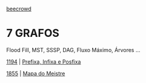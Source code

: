 [beecrowd](https://www.beecrowd.com.br/)

# 7 GRAFOS
Flood Fill, MST, SSSP, DAG, Fluxo Máximo, Árvores ...

[1194](/GRAFOS/1194/) | [Prefixa, Infixa e Posfixa](https://www.beecrowd.com.br/repository/UOJ_1194.html)

[1855](/GRAFOS/1855/) | [Mapa do Meistre](https://www.beecrowd.com.br/repository/UOJ_1855.html)

